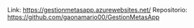 Link: https://gestionmetasapp.azurewebsites.net/
Repositorio: https://github.com/gaonamario00/GestionMetasApp
